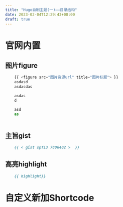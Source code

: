 ```yaml
---
title: "Hugo自制主题(一)——目录结构"
date: 2023-02-04T12:29:43+08:00
draft: true
---
```


# 官网内置

## 图片figure

``` javascript
    {{ <figure src="图片资源url" title="图片标题"> }}
    asdasd 
    asdasdas

    asdas
    d

    asd
    as
    
```

## 主旨gist

``` markdown
    {{ < gist spf13 7896402 >  }}
```

## 高亮highlight

``` markdown
    {{ highlight}}
```
# 自定义新加Shortcode
